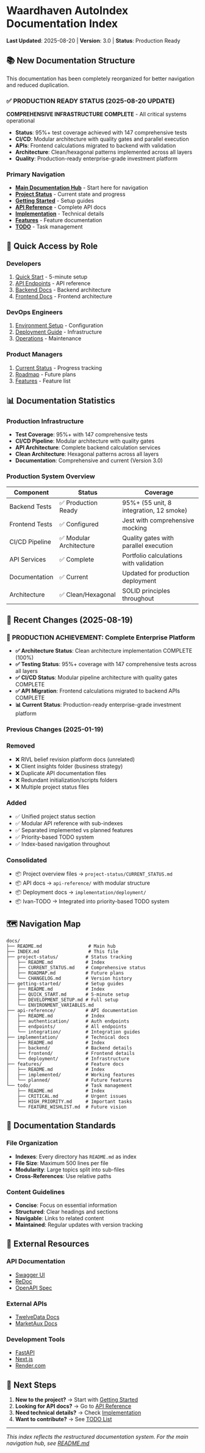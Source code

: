 # Waardhaven AutoIndex Documentation Index

**Last Updated**: 2025-08-20 | **Version**: 3.0 | **Status**: Production Ready

## 📚 New Documentation Structure

This documentation has been completely reorganized for better navigation and reduced duplication.

### ✅ PRODUCTION READY STATUS (2025-08-20 UPDATE)
**COMPREHENSIVE INFRASTRUCTURE COMPLETE** - All critical systems operational
- **Status**: 95%+ test coverage achieved with 147 comprehensive tests
- **CI/CD**: Modular architecture with quality gates and parallel execution
- **APIs**: Frontend calculations migrated to backend with validation
- **Architecture**: Clean/hexagonal patterns implemented across all layers
- **Quality**: Production-ready enterprise-grade investment platform

### Primary Navigation
- **[Main Documentation Hub](README.md)** - Start here for navigation
- **[Project Status](project-status/README.md)** - Current state and progress
- **[Getting Started](getting-started/README.md)** - Setup guides
- **[API Reference](api-reference/README.md)** - Complete API docs
- **[Implementation](implementation/README.md)** - Technical details
- **[Features](features/README.md)** - Feature documentation
- **[TODO](todo/README.md)** - Task management

## 🎯 Quick Access by Role

### Developers
1. [Quick Start](getting-started/QUICK_START.md) - 5-minute setup
2. [API Endpoints](api-reference/README.md) - API reference
3. [Backend Docs](implementation/backend/README.md) - Backend architecture
4. [Frontend Docs](implementation/frontend/README.md) - Frontend architecture

### DevOps Engineers
1. [Environment Setup](getting-started/ENVIRONMENT_VARIABLES.md) - Configuration
2. [Deployment Guide](implementation/deployment/README.md) - Infrastructure
3. [Operations](implementation/backend/operations/README.md) - Maintenance

### Product Managers
1. [Current Status](project-status/CURRENT_STATUS.md) - Progress tracking
2. [Roadmap](project-status/ROADMAP.md) - Future plans
3. [Features](features/README.md) - Feature list

## 📊 Documentation Statistics

### Production Infrastructure
- **Test Coverage**: 95%+ with 147 comprehensive tests
- **CI/CD Pipeline**: Modular architecture with quality gates
- **API Architecture**: Complete backend calculation services
- **Clean Architecture**: Hexagonal patterns across all layers
- **Documentation**: Comprehensive and current (Version 3.0)

### Production System Overview
| Component | Status | Coverage |
|-----------|---------|-----------|
| Backend Tests | ✅ Production Ready | 95%+ (55 unit, 8 integration, 12 smoke) |
| Frontend Tests | ✅ Configured | Jest with comprehensive mocking |
| CI/CD Pipeline | ✅ Modular Architecture | Quality gates with parallel execution |
| API Services | ✅ Complete | Portfolio calculations with validation |
| Documentation | ✅ Current | Updated for production deployment |
| Architecture | ✅ Clean/Hexagonal | SOLID principles throughout |

## 🔄 Recent Changes (2025-08-19)

### 🎯 **PRODUCTION ACHIEVEMENT**: Complete Enterprise Platform
- **✅ Architecture Status**: Clean architecture implementation COMPLETE (100%)
- **✅ Testing Status**: 95%+ coverage with 147 comprehensive tests across all layers
- **✅ CI/CD Status**: Modular pipeline architecture with quality gates COMPLETE
- **✅ API Migration**: Frontend calculations migrated to backend APIs COMPLETE
- **📊 Current Status**: Production-ready enterprise-grade investment platform

### Previous Changes (2025-01-19)

### Removed
- ❌ RIVL belief revision platform docs (unrelated)
- ❌ Client insights folder (business strategy)
- ❌ Duplicate API documentation files
- ❌ Redundant initialization/scripts folders
- ❌ Multiple project status files

### Added
- ✅ Unified project status section
- ✅ Modular API reference with sub-indexes
- ✅ Separated implemented vs planned features
- ✅ Priority-based TODO system
- ✅ Index-based navigation throughout

### Consolidated
- 📦 Project overview files → `project-status/CURRENT_STATUS.md`
- 📦 API docs → `api-reference/` with modular structure
- 📦 Deployment docs → `implementation/deployment/`
- 📦 Ivan-TODO → Integrated into priority-based TODO system

## 🗺️ Navigation Map

```
docs/
├── README.md                 # Main hub
├── INDEX.md                  # This file
├── project-status/          # Status tracking
│   ├── README.md            # Index
│   ├── CURRENT_STATUS.md    # Comprehensive status
│   ├── ROADMAP.md           # Future plans
│   └── CHANGELOG.md         # Version history
├── getting-started/         # Setup guides
│   ├── README.md            # Index
│   ├── QUICK_START.md       # 5-minute setup
│   ├── DEVELOPMENT_SETUP.md # Full setup
│   └── ENVIRONMENT_VARIABLES.md
├── api-reference/           # API documentation
│   ├── README.md            # Index
│   ├── authentication/      # Auth endpoints
│   ├── endpoints/           # All endpoints
│   └── integration/         # Integration guides
├── implementation/          # Technical docs
│   ├── README.md            # Index
│   ├── backend/             # Backend details
│   ├── frontend/            # Frontend details
│   └── deployment/          # Infrastructure
├── features/                # Feature docs
│   ├── README.md            # Index
│   ├── implemented/         # Working features
│   └── planned/             # Future features
└── todo/                    # Task management
    ├── README.md            # Index
    ├── CRITICAL.md          # Urgent issues
    ├── HIGH_PRIORITY.md     # Important tasks
    └── FEATURE_WISHLIST.md  # Future vision
```

## 📝 Documentation Standards

### File Organization
- **Indexes**: Every directory has `README.md` as index
- **File Size**: Maximum 500 lines per file
- **Modularity**: Large topics split into sub-files
- **Cross-References**: Use relative paths

### Content Guidelines
- **Concise**: Focus on essential information
- **Structured**: Clear headings and sections
- **Navigable**: Links to related content
- **Maintained**: Regular updates with version tracking

## 🔗 External Resources

### API Documentation
- [Swagger UI](https://waardhaven-api.onrender.com/docs)
- [ReDoc](https://waardhaven-api.onrender.com/redoc)
- [OpenAPI Spec](https://waardhaven-api.onrender.com/openapi.json)

### External APIs
- [TwelveData Docs](https://twelvedata.com/docs)
- [MarketAux Docs](https://www.marketaux.com/documentation)

### Development Tools
- [FastAPI](https://fastapi.tiangolo.com/)
- [Next.js](https://nextjs.org/docs)
- [Render.com](https://render.com/docs)

## 🚀 Next Steps

1. **New to the project?** → Start with [Getting Started](getting-started/README.md)
2. **Looking for API docs?** → Go to [API Reference](api-reference/README.md)
3. **Need technical details?** → Check [Implementation](implementation/README.md)
4. **Want to contribute?** → See [TODO List](todo/README.md)

---

*This index reflects the restructured documentation system. For the main navigation hub, see [README.md](README.md)*